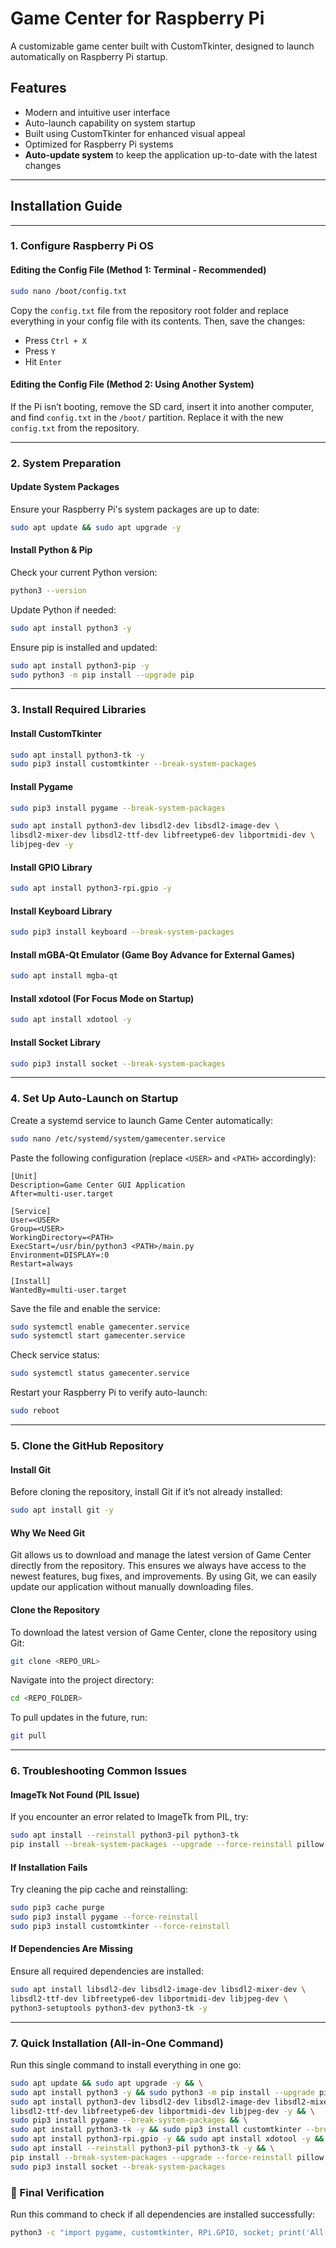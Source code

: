 # Game Center for Raspberry Pi

A customizable game center built with CustomTkinter, designed to launch automatically on Raspberry Pi startup.

## Features
- Modern and intuitive user interface
- Auto-launch capability on system startup
- Built using CustomTkinter for enhanced visual appeal
- Optimized for Raspberry Pi systems
- **Auto-update system** to keep the application up-to-date with the latest changes

---

## Installation Guide

---

### 1. Configure Raspberry Pi OS
#### Editing the Config File (Method 1: Terminal - Recommended)
```bash
sudo nano /boot/config.txt
```
Copy the `config.txt` file from the repository root folder and replace everything in your config file with its contents. Then, save the changes:
- Press `Ctrl + X`
- Press `Y`
- Hit `Enter`

#### Editing the Config File (Method 2: Using Another System)
If the Pi isn’t booting, remove the SD card, insert it into another computer, and find `config.txt` in the `/boot/` partition. Replace it with the new `config.txt` from the repository.

---

### 2. System Preparation
#### Update System Packages
Ensure your Raspberry Pi's system packages are up to date:
```bash
sudo apt update && sudo apt upgrade -y
```

#### Install Python & Pip
Check your current Python version:
```bash
python3 --version
```
Update Python if needed:
```bash
sudo apt install python3 -y
```
Ensure pip is installed and updated:
```bash
sudo apt install python3-pip -y
sudo python3 -m pip install --upgrade pip
```

---

### 3. Install Required Libraries
#### Install CustomTkinter
```bash
sudo apt install python3-tk -y
sudo pip3 install customtkinter --break-system-packages
```
#### Install Pygame
```bash
sudo pip3 install pygame --break-system-packages
```
```bash
sudo apt install python3-dev libsdl2-dev libsdl2-image-dev \
libsdl2-mixer-dev libsdl2-ttf-dev libfreetype6-dev libportmidi-dev \
libjpeg-dev -y
```

#### Install GPIO Library
```bash
sudo apt install python3-rpi.gpio -y
```

#### Install Keyboard Library
```bash
sudo pip3 install keyboard --break-system-packages
```
#### Install mGBA-Qt Emulator (Game Boy Advance for External Games)
```bash
sudo apt install mgba-qt
```

#### Install xdotool (For Focus Mode on Startup)
```bash
sudo apt install xdotool -y
```

#### Install Socket Library
```bash
sudo pip3 install socket --break-system-packages
```

---

### 4. Set Up Auto-Launch on Startup
Create a systemd service to launch Game Center automatically:
```bash
sudo nano /etc/systemd/system/gamecenter.service
```
Paste the following configuration (replace `<USER>` and `<PATH>` accordingly):
```
[Unit]
Description=Game Center GUI Application
After=multi-user.target

[Service]
User=<USER>
Group=<USER>
WorkingDirectory=<PATH>
ExecStart=/usr/bin/python3 <PATH>/main.py
Environment=DISPLAY=:0
Restart=always

[Install]
WantedBy=multi-user.target
```
Save the file and enable the service:
```bash
sudo systemctl enable gamecenter.service
sudo systemctl start gamecenter.service
```
Check service status:
```bash
sudo systemctl status gamecenter.service
```
Restart your Raspberry Pi to verify auto-launch:
```bash
sudo reboot
```

---

### 5. Clone the GitHub Repository
#### Install Git
Before cloning the repository, install Git if it’s not already installed:
```bash
sudo apt install git -y
```

#### Why We Need Git
Git allows us to download and manage the latest version of Game Center directly from the repository. This ensures we always have access to the newest features, bug fixes, and improvements. By using Git, we can easily update our application without manually downloading files.

#### Clone the Repository
To download the latest version of Game Center, clone the repository using Git:
```bash
git clone <REPO_URL>
```
Navigate into the project directory:
```bash
cd <REPO_FOLDER>
```
To pull updates in the future, run:
```bash
git pull
```

---

### 6. Troubleshooting Common Issues
#### ImageTk Not Found (PIL Issue)
If you encounter an error related to ImageTk from PIL, try:
```bash
sudo apt install --reinstall python3-pil python3-tk
pip install --break-system-packages --upgrade --force-reinstall pillow
```

#### If Installation Fails
Try cleaning the pip cache and reinstalling:
```bash
sudo pip3 cache purge
sudo pip3 install pygame --force-reinstall
sudo pip3 install customtkinter --force-reinstall
```

#### If Dependencies Are Missing
Ensure all required dependencies are installed:
```bash
sudo apt install libsdl2-dev libsdl2-image-dev libsdl2-mixer-dev \
libsdl2-ttf-dev libfreetype6-dev libportmidi-dev libjpeg-dev \
python3-setuptools python3-dev python3-tk -y
```

---

### 7. Quick Installation (All-in-One Command)
Run this single command to install everything in one go:
```bash
sudo apt update && sudo apt upgrade -y && \
sudo apt install python3 -y && sudo python3 -m pip install --upgrade pip && \
sudo apt install python3-dev libsdl2-dev libsdl2-image-dev libsdl2-mixer-dev \
libsdl2-ttf-dev libfreetype6-dev libportmidi-dev libjpeg-dev -y && \
sudo pip3 install pygame --break-system-packages && \
sudo apt install python3-tk -y && sudo pip3 install customtkinter --break-system-packages && \
sudo apt install python3-rpi.gpio -y && sudo apt install xdotool -y && \
sudo apt install --reinstall python3-pil python3-tk -y && \
pip install --break-system-packages --upgrade --force-reinstall pillow && \
sudo pip3 install socket --break-system-packages
```

### 🔹 Final Verification
Run this command to check if all dependencies are installed successfully:
```bash
python3 -c "import pygame, customtkinter, RPi.GPIO, socket; print('All libraries installed successfully!')"
```

